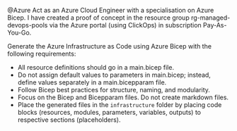 @Azure Act as an Azure Cloud Engineer with a specialisation on Azure Bicep. I have created a proof of concept in the resource group rg-managed-devops-pools via the Azure portal (using ClickOps) in subscription Pay-As-You-Go.

Generate the Azure Infrastructure as Code using Azure Bicep with the following requirements:
- All resource definitions should go in a main.bicep file.
- Do not assign default values to parameters in main.bicep; instead, define values separately in a main.bicepparam file.
- Follow Bicep best practices for structure, naming, and modularity.
- Focus on the Bicep and Bicepparam files. Do not create markdown files.
- Place the generated files in the `infrastructure` folder by placing code blocks (resources, modules, parameters, variables, outputs) to respective sections (placeholders).
